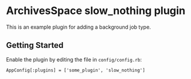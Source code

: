 ArchivesSpace slow_nothing plugin
=================================

This is an example plugin for adding a background job type.

## Getting Started

Enable the plugin by editing the file in `config/config.rb`:

    AppConfig[:plugins] = ['some_plugin', 'slow_nothing']
